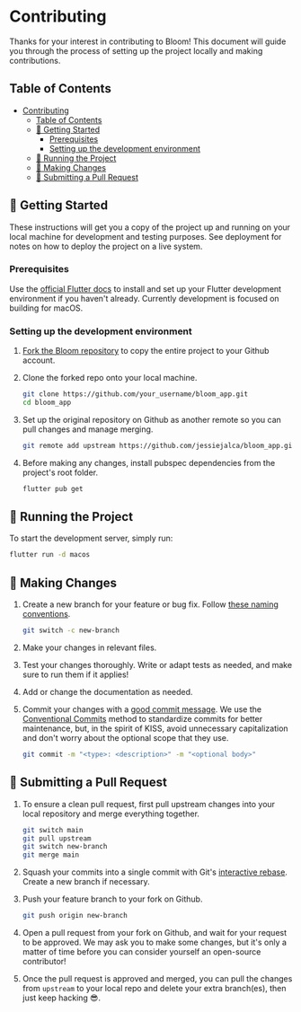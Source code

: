 # Contributing

Thanks for your interest in contributing to Bloom! This document will guide you through the process of setting up the project locally and making contributions.

## Table of Contents

- [Contributing](#contributing)
  - [Table of Contents](#table-of-contents)
  - [🌱 Getting Started](#-getting-started)
    - [Prerequisites](#prerequisites)
    - [Setting up the development environment](#setting-up-the-development-environment)
  - [🏃 Running the Project](#-running-the-project)
  - [🔄 Making Changes](#-making-changes)
  - [🚀 Submitting a Pull Request](#-submitting-a-pull-request)

## 🌱 Getting Started

These instructions will get you a copy of the project up and running on your local machine for development and testing purposes. See deployment for notes on how to deploy the project on a live system.

### Prerequisites

Use the [official Flutter docs](https://docs.flutter.dev/get-started/install) to install and set up your Flutter development environment if you haven't already. Currently development is focused on building for macOS.

### Setting up the development environment

1. [Fork the Bloom repository](https://docs.github.com/en/pull-requests/collaborating-with-pull-requests/working-with-forks/fork-a-repo) to copy the entire project to your Github account.

2. Clone the forked repo onto your local machine.

    ```sh
    git clone https://github.com/your_username/bloom_app.git
    cd bloom_app
    ```

3. Set up the original repository on Github as another remote so you can pull changes and manage merging.

    ```sh
    git remote add upstream https://github.com/jessiejalca/bloom_app.git
    ```

4. Before making any changes, install pubspec dependencies from the project's root folder.

    ```sh
    flutter pub get
    ```

## 🏃 Running the Project

To start the development server, simply run:

 ```sh
 flutter run -d macos
 ```

## 🔄 Making Changes

1. Create a new branch for your feature or bug fix. Follow [these naming conventions](https://medium.com/@abhay.pixolo/naming-conventions-for-git-branches-a-cheatsheet-8549feca2534).

    ```sh
    git switch -c new-branch
    ```

2. Make your changes in relevant files.
3. Test your changes thoroughly. Write or adapt tests as needed, and make sure to run them if it applies!
4. Add or change the documentation as needed.
5. Commit your changes with a [good commit message](https://developer.vonage.com/en/blog/how-to-write-a-great-git-commit-message). We use the [Conventional Commits](https://www.conventionalcommits.org/en/v1.0.0-beta.2/) method to standardize commits for better maintenance, but, in the spirit of KISS, avoid unnecessary capitalization and don't worry about the optional scope that they use.

    ```sh
    git commit -m "<type>: <description>" -m "<optional body>"
    ```

## 🚀 Submitting a Pull Request

1. To ensure a clean pull request, first pull upstream changes into your local repository and merge everything together.

    ```sh
    git switch main
    git pull upstream
    git switch new-branch
    git merge main
    ```

2. Squash your commits into a single commit with Git's [interactive rebase](https://docs.github.com/en/get-started/using-git/about-git-rebase). Create a new branch if necessary.
3. Push your feature branch to your fork on Github.

    ```sh
    git push origin new-branch
    ```

4. Open a pull request from your fork on Github, and wait for your request to be approved. We may ask you to make some changes, but it's only a matter of time before you can consider yourself an open-source contributor!
5. Once the pull request is approved and merged, you can pull the changes from `upstream` to your local repo and delete your extra branch(es), then just keep hacking 😎.
